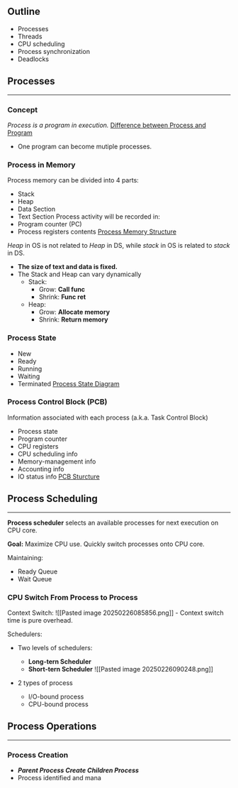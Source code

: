 ## Outline
- Processes
- Threads
- CPU scheduling
- Process synchronization
- Deadlocks

## Processes
---
### Concept
_Process is a program in execution._
[Difference between Process and Program](L3_p1.png)
- One program can become mutiple processes.
### Process in Memory
Process memory can be divided into 4 parts:
- Stack
- Heap
- Data Section
- Text Section
Process activity will be recorded in:
- Program counter (PC)
- Process registers contents
[Process Memory Structure](L3_p2.png)

_Heap_ in OS is not related to _Heap_ in DS, while *stack* in OS is related to _stack_ in DS.

- **The size of text and data is fixed.**
- The Stack and Heap can vary dynamically
	- Stack:
		- Grow: **Call func**
		- Shrink: **Func ret**
	- Heap:
		- Grow:  **Allocate memory**
		- Shrink: **Return memory**

### Process State
- New
- Ready
- Running
- Waiting
- Terminated
[Process State Diagram](L3_p3.png)

### Process Control Block (PCB)
Information associated with each process (a.k.a. Task Control Block)
- Process state
- Program counter
- CPU registers
- CPU scheduling info
- Memory-management info
- Accounting info
- IO status info
[PCB Sturcture](L3_p4.png)

## Process Scheduling
---
**Process scheduler** selects an available processes for next execution on CPU core.

**Goal:** Maximize CPU use. Quickly switch processes onto CPU core.

Maintaining:
- Ready Queue
- Wait Queue

### CPU Switch From Process to Process
Context Switch:
![[Pasted image 20250226085856.png]]
	- Context switch time is pure overhead.

Schedulers:
- Two levels of schedulers:
	- **Long-tern Scheduler**
	- **Short-tern Scheduler**
![[Pasted image 20250226090248.png]]

- 2 types of process
	- I/O-bound process
	- CPU-bound process

## Process Operations
---
### Process Creation
- _**Parent Process Create Children Process**_
- Process identified and mana